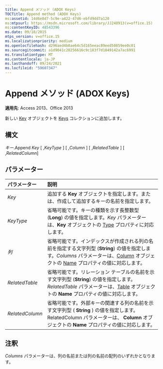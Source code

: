```yaml
---
title: Append メソッド (ADOX Keys)
TOCTitle: Append method (ADOX Keys)
ms:assetid: 14d6e8d7-5c9e-a422-47d6-ebfd9dd7a120
ms:mtpsurl: https://msdn.microsoft.com/library/JJ248913(v=office.15)
ms:contentKeyID: 48543396
ms.date: 09/18/2015
mtps_version: v=office.15
ms.localizationpriority: medium
ms.openlocfilehash: d296aed4b0ae64c5d165eeac89eed50859ee0c01
ms.sourcegitcommit: a1d9041c20256616c9c183f7d1049142a7ac6991
ms.translationtype: MT
ms.contentlocale: ja-JP
ms.lasthandoff: 09/24/2021
ms.locfileid: "59607347"
---
```

# <a name="append-method-adox-keys"></a>Append メソッド (ADOX Keys)

**適用先**: Access 2013、Office 2013

新しい [Key](key-object-adox.md) オブジェクトを [Keys](keys-collection-adox.md) コレクションに追加します。

## <a name="syntax"></a>構文

*キー*.Append *Key* \[ ,*KeyType* \] \[ ,*Column* \] \[ ,*RelatedTable* \] \[ ,*RelatedColumn*\]

## <a name="parameters"></a>パラメーター

|パラメーター|説明|
|:--------|:----------|
|*Key* |追加する **Key** オブジェクトを指定します。または、作成して追加するキーの名前を指定します。|
|*KeyType* |省略可能です。キーの種類を示す長整数型 (**Long**) の値を指定します。*Key* パラメーターは、**Key** オブジェクトの [Type](https://docs.microsoft.com/office/vba/access/concepts/miscellaneous/type-property-keyadox) プロパティに対応します。|
|*列* |省略可能です。インデックスが作成される列の名前を指定する文字列型 (**String**) の値を指定します。*Columns* パラメーターは、[Column](column-object-adox.md) オブジェクトの [Name](name-property-adox.md) プロパティの値に対応します。|
|*RelatedTable* |省略可能です。リレーション テーブルの名前を示す文字列型 (**String**) の値を指定します。*RelatedTable* パラメーターは、[Table](table-object-adox.md) オブジェクトの **Name** プロパティの値に対応します。|
|*RelatedColumn* |省略可能です。外部キーの関連する列の名前を示す文字列型 ( **String** ) の値を指定します。RelatedColumn パラメーターは、 **Column** オブジェクトの **Name** プロパティの値に対応します。|

## <a name="remarks"></a>注釈

*Columns* パラメーターは、列の名前または列の名前の配列のいずれかとなります。

